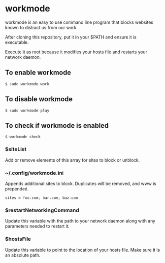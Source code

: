 # workmode

workmode is an easy to use command line program that blocks websites known to distract us from our work.

After cloning this repository, put it in your $PATH and ensure it is executable.

Execute it as root because it modifies your hosts file and restarts your network daemon.

## To enable workmode

    $ sudo workmode work

## To disable workmode

    $ sudo workmode play
    
## To check if workmode is enabled

    $ workmode check

### $siteList

Add or remove elements of this array for sites to block or unblock.

### ~/.config/workmode.ini

Appends additional sites to block.  Duplicates will be removed, and www is prepended.

    sites = foo.com, bar.com, baz.com

### $restartNetworkingCommand

Update this variable with the path to your network daemon along with any parameters needed to restart it.

### $hostsFile

Update this variable to point to the location of your hosts file. Make sure it is an absolute path.
